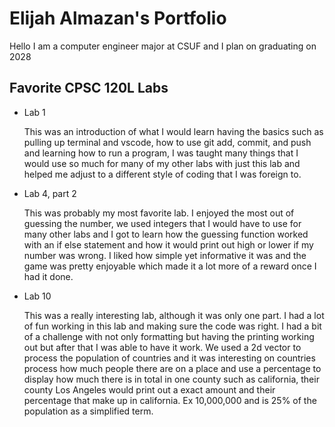 
# Elijah Almazan's Portfolio

Hello I am a computer engineer major at CSUF and I plan on graduating on 2028

## Favorite CPSC 120L Labs

* Lab 1

    This was an introduction of what I would learn having the basics such as pulling up terminal and vscode, how to use git add, commit, and push and learning how to run a program, I was taught many things that I would use so much for many of my other labs with just this lab and helped me adjust to a different style of coding that I was foreign to.

* Lab 4, part 2

    This was probably my most favorite lab. I enjoyed the most out of guessing the number, we used integers that I would have to use for many other labs and I got to learn how the guessing function worked with an if else statement and how it would print out high or lower if my number was wrong. I liked how simple yet informative it was and the game was pretty enjoyable which made it a lot more of a reward once I had it done.

* Lab 10

    This was a really interesting lab, although it was only one part. I had a lot of fun working in this lab and making sure the code was right. I had a bit of a challenge with not only formatting but having the printing working out but after that I was able to have it work. We used a 2d vector to process the population of countries and it was interesting on countries process how much people there are on a place and use a percentage to display how much there is in total in one county such as california, their county Los Angeles would print out a exact amount and their percentage that make up in california. Ex 10,000,000 and is 25% of the population as a simplified term.
